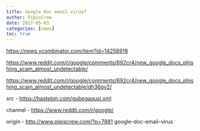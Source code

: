 ```yaml
---
title: Google Doc email virus?
author: PipisCrew
date: 2017-05-03
categories: [news]
toc: true
---
```


https://news.ycombinator.com/item?id=14258918

https://www.reddit.com/r/google/comments/692cr4/new_google_docs_phishing_scam_almost_undetectable/

https://www.reddit.com/r/google/comments/692cr4/new_google_docs_phishing_scam_almost_undetectable/dh36pv2/

src - https://hastebin.com/gubegaqusi.xml

channel - https://www.reddit.com/r/google/

origin - http://www.pipiscrew.com/?p=7881 google-doc-email-virus